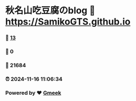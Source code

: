 # 秋名山吃豆腐のblog :link: https://SamikoGTS.github.io 
### :page_facing_up: [13](https://SamikoGTS.github.io/tag.html) 
### :speech_balloon: 0 
### :hibiscus: 21684 
### :alarm_clock: 2024-11-16 11:06:34 
### Powered by :heart: [Gmeek](https://github.com/Meekdai/Gmeek)
